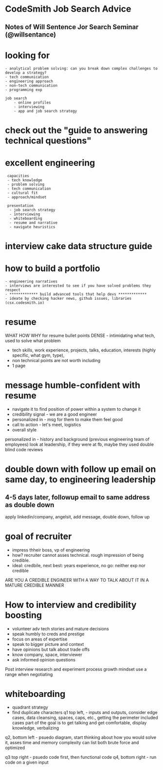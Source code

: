 # CodeSmith Job Search Advice

## Notes of Will Sentence Jor Search Seminar (@willsentance)

# looking for

    - analytical problem solving: can you break down complex challenges to develop a strategy?
    - tech communication
    - engineering approach
    - non-tech communication
    - programming exp

    job search
        - online profiles
        - interviewing
        - app and job search strategy


# check out the "guide to answering technical questions"

# excellent engineering

     capacities
     - tech knowledge
     - problem solving
     - tech communication
     - cultural fit
     - approach/mindset

     presentation
      - job search strategy
      - interviewing
      - whiteboarding
      - resume and narrative
      - navigate heuristics


# interview cake data structure guide

# how to build a portfolio

    - engineering narratives
    - interviews are interested to see if you have solved problems they respect
    - ************* build advanced tools that help devs *************
    - ideate by checking hacker news, github issues, libraries (csx.codesmith.io)

# resume

WHAT HOW WHY for resume bullet points
DENSE - intimidating
what tech, used to solve what problem

- tech skills, work experience, projects, talks, education, interests (highly specific, what gym, type),
- non technical points are not worth including
- 1 page

# message humble-confident with resume

- navigate it to find position of power within a system to change it
- credibility signal - we are a good engineer
- personalized in - msg for them to make them feel good
- call to action - let's meet, logistics
- overall style

personalized in - history and background (previous engineering team of employees)
look at leadership, if they were at fb, maybe they used double blind code reviews

# double down with follow up email on same day, to engineering leadership

## 4-5 days later, followup email to same address as double down

apply linkedin/company, angelsit, add message, double down, follow up

# goal of recruiter

- impress thheir boss, vp of engineering
- how? recruiter cannot asses technical. rough impression of being credible.
- ideal: credbile, next best: years experience, no go: neither exp nor credible

ARE YOU A CREDIBLE ENGINEER WITH A WAY TO TALK ABOUT IT IN A MATURE CREDIBLE MANNER

# How to interview and credibility boosting

- volunteer adv tech stories and mature decisions
- speak humbly to creds and prestige
- focus on areas of expertise
- speak to bigger picture and context
- have opinions but talk about trade offs
- know company, space, interviewer
- ask informed opinion questions

Post interview research and experiment process
growth mindset
use a range when negotiating

# whiteboarding

- quadrant strategy
- find duplicate characters
  q1 top left, - inputs and outputs, consider edge cases, data cleansing, spaces, caps, etc., getting the perimeter included cases
  part of the goal is to get talking and get comfortable, display knowledge, verbalizing

q2, bottom left - psuedo diagram, start thinking about how you would solve it, asses time and memory complexity
can list both brute force and optimized

q3 top right - psuedo code first, then functional code
q4, bottom right - run code on a given input
